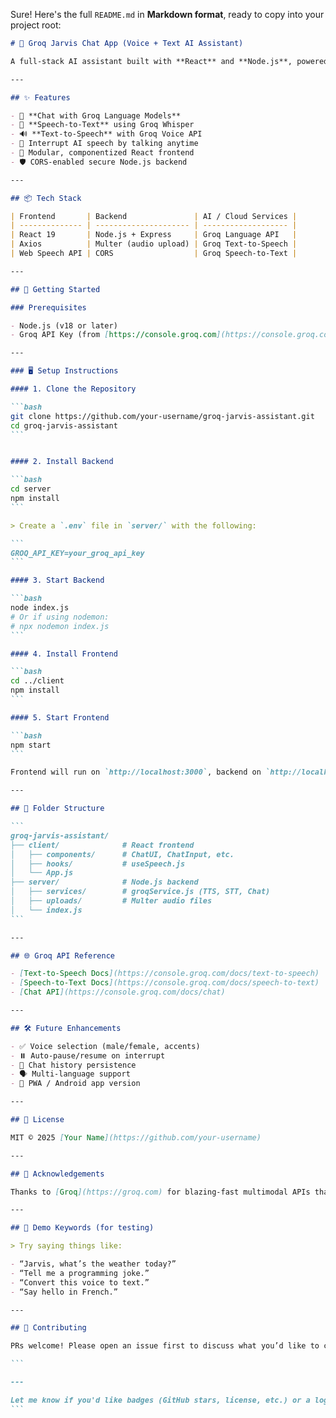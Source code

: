 Sure! Here's the full `README.md` in **Markdown format**, ready to copy into your project root:



````markdown
# 🤖 Groq Jarvis Chat App (Voice + Text AI Assistant)

A full-stack AI assistant built with **React** and **Node.js**, powered by the **Groq API** for real-time chat, speech-to-text, and text-to-speech functionality. Speak naturally with your assistant or type your queries — this Jarvis talks back.

---

## ✨ Features

- 🧠 **Chat with Groq Language Models**
- 🎤 **Speech-to-Text** using Groq Whisper
- 🔊 **Text-to-Speech** with Groq Voice API
- 🧏 Interrupt AI speech by talking anytime
- 🧩 Modular, componentized React frontend
- 🛡️ CORS-enabled secure Node.js backend

---

## 📦 Tech Stack

| Frontend       | Backend               | AI / Cloud Services |
| -------------- | --------------------- | ------------------- |
| React 19       | Node.js + Express     | Groq Language API   |
| Axios          | Multer (audio upload) | Groq Text-to-Speech |
| Web Speech API | CORS                  | Groq Speech-to-Text |

---

## 🚀 Getting Started

### Prerequisites

- Node.js (v18 or later)
- Groq API Key (from [https://console.groq.com](https://console.groq.com))

---

### 🖥️ Setup Instructions

#### 1. Clone the Repository

```bash
git clone https://github.com/your-username/groq-jarvis-assistant.git
cd groq-jarvis-assistant
```


#### 2. Install Backend

```bash
cd server
npm install
```

> Create a `.env` file in `server/` with the following:

```
GROQ_API_KEY=your_groq_api_key
```

#### 3. Start Backend

```bash
node index.js
# Or if using nodemon:
# npx nodemon index.js
```

#### 4. Install Frontend

```bash
cd ../client
npm install
```

#### 5. Start Frontend

```bash
npm start
```

Frontend will run on `http://localhost:3000`, backend on `http://localhost:5000`

---

## 📁 Folder Structure

```
groq-jarvis-assistant/
├── client/              # React frontend
│   ├── components/      # ChatUI, ChatInput, etc.
│   ├── hooks/           # useSpeech.js
│   └── App.js
├── server/              # Node.js backend
│   ├── services/        # groqService.js (TTS, STT, Chat)
│   ├── uploads/         # Multer audio files
│   └── index.js
```

---

## 🌐 Groq API Reference

- [Text-to-Speech Docs](https://console.groq.com/docs/text-to-speech)
- [Speech-to-Text Docs](https://console.groq.com/docs/speech-to-text)
- [Chat API](https://console.groq.com/docs/chat)

---

## 🛠 Future Enhancements

- ✅ Voice selection (male/female, accents)
- ⏸️ Auto-pause/resume on interrupt
- 💬 Chat history persistence
- 🗣️ Multi-language support
- 📱 PWA / Android app version

---

## 📃 License

MIT © 2025 [Your Name](https://github.com/your-username)

---

## 🙌 Acknowledgements

Thanks to [Groq](https://groq.com) for blazing-fast multimodal APIs that make this assistant incredibly responsive.

---

## 🧠 Demo Keywords (for testing)

> Try saying things like:

- “Jarvis, what’s the weather today?”
- “Tell me a programming joke.”
- “Convert this voice to text.”
- “Say hello in French.”

---

## 🤝 Contributing

PRs welcome! Please open an issue first to discuss what you’d like to change.

```

---

Let me know if you'd like badges (GitHub stars, license, etc.) or a logo/cover image added at the top!
```
